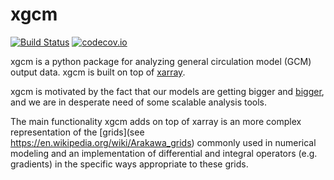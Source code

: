 # xgcm

[![Build Status](https://travis-ci.org/xgcm/xgcm.svg?branch=master)](https://travis-ci.org/xgcm/xgcm)
[![codecov.io](https://codecov.io/github/xgcm/xgcm/coverage.svg?branch=master)](https://codecov.io/github/xgcm/xgcm?branch=master)

xgcm is a python package for analyzing general circulation model (GCM) output data.
xgcm is built on top of [xarray](http://github.com/pydata/xarray).

xgcm is motivated by the fact that our models are getting bigger and
[bigger](http://maps.actualscience.net/MITgcm_llc_maps/llc_4320/),
and we are in desperate need of some scalable analysis tools.

The main functionality xgcm adds on top of xarray is an more complex representation
of the [grids](see https://en.wikipedia.org/wiki/Arakawa_grids) commonly used in
numerical modeling and an implementation of differential and integral operators
(e.g. gradients) in the specific ways appropriate to these grids.
